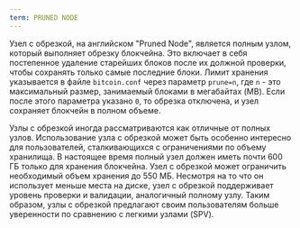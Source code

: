 ```yaml
---
term: PRUNED NODE
---
```


Узел с обрезкой, на английском "Pruned Node", является полным узлом, который выполняет обрезку блокчейна. Это включает в себя постепенное удаление старейших блоков после их должной проверки, чтобы сохранять только самые последние блоки. Лимит хранения указывается в файле `bitcoin.conf` через параметр `prune=n`, где `n` - это максимальный размер, занимаемый блоками в мегабайтах (MB). Если после этого параметра указано `0`, то обрезка отключена, и узел сохраняет блокчейн в полном объеме.

Узлы с обрезкой иногда рассматриваются как отличные от полных узлов. Использование узла с обрезкой может быть особенно интересно для пользователей, сталкивающихся с ограничениями по объему хранилища. В настоящее время полный узел должен иметь почти 600 ГБ только для хранения блокчейна. Узел с обрезкой может ограничить необходимый объем хранения до 550 МБ. Несмотря на то что он использует меньше места на диске, узел с обрезкой поддерживает уровень проверки и валидации, аналогичный полному узлу. Таким образом, узлы с обрезкой предлагают своим пользователям больше уверенности по сравнению с легкими узлами (SPV).